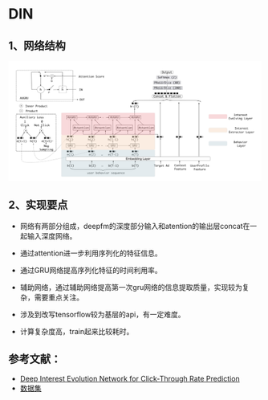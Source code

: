 # DIN

## 1、网络结构

![din structure](https://github.com/alphaplato/alphaplato/blob/master/image/DeepLearning/dien.png)

## 2、实现要点

* 网络有两部分组成，deepfm的深度部分输入和atention的输出层concat在一起输入深度网络。

* 通过attention进一步利用序列化的特征信息。

* 通过GRU网络提高序列化特征的时间利用率。

* 辅助网络，通过辅助网络提高第一次gru网络的信息提取质量，实现较为复杂，需要重点关注。

* 涉及到改写tensorflow较为基层的api，有一定难度。

* 计算复杂度高，train起来比较耗时。

## 参考文献：
* [Deep Interest Evolution Network for Click-Through Rate Prediction](https://arxiv.org/pdf/1809.03672.pdf)
* [数据集](https://github.com/mouna99/dien/blob/master/data.tar.gz)